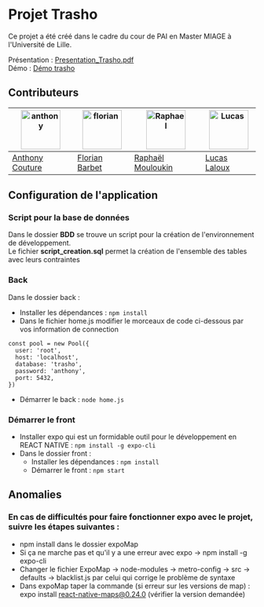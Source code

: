 # Projet Trasho

Ce projet a été créé dans le cadre du cour de PAI en Master MIAGE à l'Université de Lille.

Présentation : [Presentation_Trasho.pdf](https://raw.githubusercontent.com/anthonycouture/trasho/main/source-readme/Presentation_Trasho.pdf)  
Démo : [Démo trasho](https://www.youtube.com/watch?v=Q5bKnUNe-Sc&ab_channel=Antobox)

## Contributeurs 

| <a href="https://github.com/anthonycouture"><img src="https://avatars.githubusercontent.com/u/30239710?v=4" title="anthony" width="80" height="80"></a> | <a href="https://github.com/FlorianBarbet"><img src="https://avatars.githubusercontent.com/u/28789447?v=4" title="florian" width="80" height="80"></a> | <a href="https://github.com/RaphMLK"><img src="https://avatars.githubusercontent.com/u/50629372?v=4" title="Raphael" width="80" height="80"></a> | <a href="https://github.com/Naoyoshi2"><img src="https://avatars.githubusercontent.com/u/40067108?v=4" title="Lucas" width="80" height="80"></a> |
|-----------|-----------|-----------|-----------|
| <a href="https://github.com/anthonycouture">Anthony Couture</a> | <a href="https://github.com/FlorianBarbet">Florian Barbet</a> | <a href="https://github.com/RaphMLK">Raphaël Mouloukin</a> | <a href="https://github.com/Naoyoshi2">Lucas Laloux</a> |


## Configuration de l'application

### Script pour la base de données
Dans le dossier **BDD** se trouve un script pour la création de l'environnement de développement.  
Le fichier **script_creation.sql** permet la création de l'ensemble des tables avec leurs contraintes

### Back
Dans le dossier back :
* Installer les dépendances : `npm install`
* Dans le fichier home.js modifier le morceaux de code ci-dessous par vos information de connection
```
const pool = new Pool({
  user: 'root',
  host: 'localhost',
  database: 'trasho',
  password: 'anthony',
  port: 5432,
})
```
* Démarrer le back : `node home.js`

### Démarrer le front
* Installer expo qui est un formidable outil pour le développement en REACT NATIVE : `npm install -g expo-cli`  
* Dans le dossier front :
  * Installer les dépendances : `npm install`
  * Démarrer le front : `npm start`

## Anomalies

### En cas de difficultés pour faire fonctionner expo avec le projet, suivre les étapes suivantes :

* npm install dans le dossier expoMap
* Si ça ne marche pas et qu'il y a une erreur avec expo -> npm install -g expo-cli
* Changer le fichier ExpoMap -> node-modules -> metro-config -> src -> defaults -> blacklist.js par celui qui corrige le problème de syntaxe
* Dans expoMap taper la commande (si erreur sur les versions de map) : expo install react-native-maps@0.24.0 (vérifier la version demandée)
